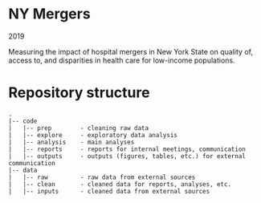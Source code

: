 # NY Mergers

2019

Measuring the impact of hospital mergers in New York State on quality of, access to, and disparities in health care for low-income populations.

# Repository structure

	.  
	|-- code
	|   |-- prep        - cleaning raw data
	|   |-- explore     - exploratory data analysis
	|   |-- analysis    - main analyses
	|   |-- reports     - reports for internal meetings, communication
	|   |-- outputs		- outputs (figures, tables, etc.) for external communication
	|-- data
	|   |-- raw			- raw data from external sources
	|   |-- clean 		- cleaned data for reports, analyses, etc.
	|   |-- inputs		- cleaned data from external sources
